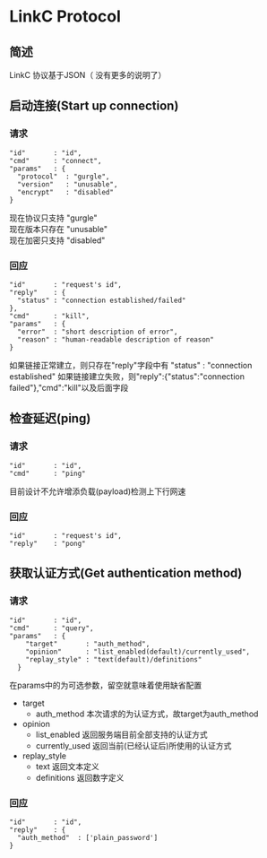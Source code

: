 # LinkC Protocol   
## 简述    
LinkC 协议基于JSON（ 没有更多的说明了）    
## 启动连接(Start up connection)    
### 请求
```
"id"       : "id",    
"cmd"      : "connect",
"params"   : {
  "protocol"  : "gurgle",
  "version"   : "unusable",
  "encrypt"   : "disabled"
}
```
现在协议只支持 "gurgle"   
现在版本只存在 "unusable"   
现在加密只支持 "disabled"   
### 回应
```
"id"       : "request's id",    
"reply"    : {
  "status" : "connection established/failed"
},
"cmd"      : "kill",
"params"   : {
  "error"  : "short description of error",
  "reason" : "human-readable description of reason"
}
```
如果链接正常建立，则只存在"reply"字段中有 "status" : "connection established"
如果链接建立失败，则"reply":{"status":"connection failed"},"cmd":"kill"以及后面字段

## 检查延迟(ping)
### 请求
```
"id"       : "id",    
"cmd"      : "ping"    
```
目前设计不允许增添负载(payload)检测上下行网速
### 回应
```
"id"       : "request's id",    
"reply"    : "pong"
```

## 获取认证方式(Get authentication method)
### 请求
```
"id"       : "id",    
"cmd"      : "query",   
"params"   : {
    "target"       : "auth_method",
    "opinion"      : "list_enabled(default)/currently_used",
    "replay_style" : "text(default)/definitions"
  }
```
在params中的为可选参数，留空就意味着使用缺省配置    
- target  
  - auth_method    本次请求的为认证方式，故target为auth_method
- opinion     
  - list_enabled   返回服务端目前全部支持的认证方式   
  - currently_used 返回当前(已经认证后)所使用的认证方式     
- replay_style      
  - text		   返回文本定义     
  - definitions    返回数字定义     

### 回应
```
"id"       : "id",    
"reply"    : {
  "auth_method"  : ['plain_password']
}
``` 